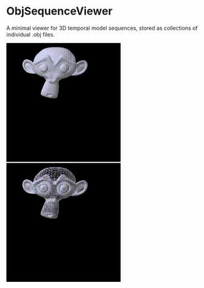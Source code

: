 # ObjSequenceViewer
A minimal viewer for 3D temporal model sequences, stored as collections of individual .obj files.

<img src="sample_videos/solid.gif" width="300"> <img src="sample_videos/wireframe.gif" width="300">


